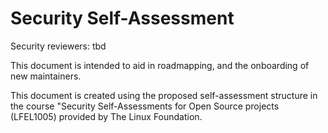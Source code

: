 # Security Self-Assessment

Security reviewers: tbd

This document is intended to aid in roadmapping, and the onboarding of new maintainers.

This document is created using the proposed self-assessment structure in the course "Security Self-Assessments for Open Source projects (LFEL1005) provided by The Linux Foundation.
